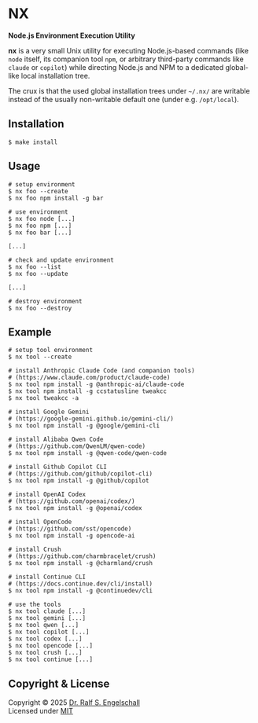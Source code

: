 
NX 
==

**Node.js Environment Execution Utility**

**nx** is a very small Unix utility for executing Node.js-based commands
(like `node` itself, its companion tool `npm`, or arbitrary third-party
commands like `claude` or `copilot`) while directing Node.js and NPM to a
dedicated global-like local installation tree.

The crux is that the used global installation trees under `~/.nx/` are
writable instead of the usually non-writable default one (under e.g.
`/opt/local`).

Installation
------------

```
$ make install
```

Usage
-----

```
# setup environment
$ nx foo --create
$ nx foo npm install -g bar

# use environment
$ nx foo node [...]
$ nx foo npm [...]
$ nx foo bar [...]

[...]

# check and update environment
$ nx foo --list
$ nx foo --update

[...]

# destroy environment
$ nx foo --destroy
```

Example
-------

```
# setup tool environment
$ nx tool --create

# install Anthropic Claude Code (and companion tools)
# (https://www.claude.com/product/claude-code)
$ nx tool npm install -g @anthropic-ai/claude-code
$ nx tool npm install -g ccstatusline tweakcc
$ nx tool tweakcc -a

# install Google Gemini
# (https://google-gemini.github.io/gemini-cli/)
$ nx tool npm install -g @google/gemini-cli

# install Alibaba Qwen Code
# (https://github.com/QwenLM/qwen-code)
$ nx tool npm install -g @qwen-code/qwen-code

# install Github Copilot CLI
# (https://github.com/github/copilot-cli)
$ nx tool npm install -g @github/copilot

# install OpenAI Codex
# (https://github.com/openai/codex/)
$ nx tool npm install -g @openai/codex

# install OpenCode
# (https://github.com/sst/opencode)
$ nx tool npm install -g opencode-ai

# install Crush
# (https://github.com/charmbracelet/crush)
$ nx tool npm install -g @charmland/crush

# install Continue CLI
# (https://docs.continue.dev/cli/install)
$ nx tool npm install -g @continuedev/cli

# use the tools
$ nx tool claude [...]
$ nx tool gemini [...]
$ nx tool qwen [...]
$ nx tool copilot [...]
$ nx tool codex [...]
$ nx tool opencode [...]
$ nx tool crush [...]
$ nx tool continue [...]
```

Copyright & License
-------------------

Copyright &copy; 2025 [Dr. Ralf S. Engelschall](mailto:rse@engelschall.com)<br/>
Licensed under [MIT](https://spdx.org/licenses/MIT)

